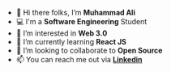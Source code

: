 - 👋 Hi there folks, I’m **Muhammad Ali**
- 💻 I'm a **Software Engineering** Student
- 👀 I’m interested in **Web 3.0**
- 🌱 I’m currently learning **React JS**
- 💞️ I’m looking to collaborate to **Open Source** 
- 📫 You can reach me out via **[Linkedin](https://www.linkedin.com/in/malicodes/)**

<!---
malicodes2/malicodes2 is a ✨ special ✨ repository because its `README.md` (this file) appears on your GitHub profile.
You can click the Preview link to take a look at your changes.
--->
